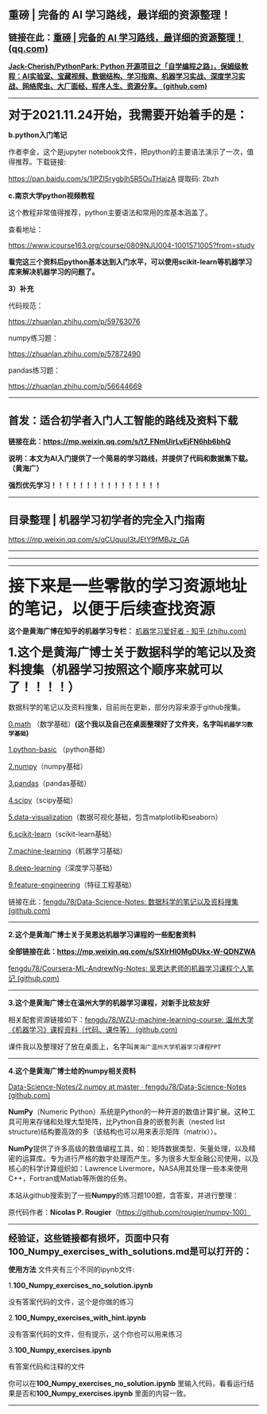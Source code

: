 ## 重磅 | 完备的 AI 学习路线，最详细的资源整理！

<font size = '4'>**链接在此：[重磅 | 完备的 AI 学习路线，最详细的资源整理！ (qq.com)](https://mp.weixin.qq.com/s/yuUDCKt_lvI2Rl_7tt3ZBQ)**</font>

**[Jack-Cherish/PythonPark: Python 开源项目之「自学编程之路」，保姆级教程：AI实验室、宝藏视频、数据结构、学习指南、机器学习实战、深度学习实战、网络爬虫、大厂面经、程序人生、资源分享。 (github.com)](https://github.com/Jack-Cherish/PythonPark)**

---

<font size='5'>**对于2021.11.24开始，我需要开始着手的是：**</font>

**b.python入门笔记**

作者李金，这个是jupyter notebook文件，把python的主要语法演示了一次，值得推荐。下载链接: 

https://pan.baidu.com/s/1IPZI5rygbIh5R5OuTHajzA 提取码: 2bzh

**c.南京大学python视频教程**

这个教程非常值得推荐，python主要语法和常用的库基本涵盖了。

查看地址：

https://www.icourse163.org/course/0809NJU004-1001571005?from=study

**看完这三个资料后python基本达到入门水平，可以使用scikit-learn等机器学习库来解决机器学习的问题了。**

**3）补充**

代码规范：

https://zhuanlan.zhihu.com/p/59763076

numpy练习题：

https://zhuanlan.zhihu.com/p/57872490

pandas练习题：

https://zhuanlan.zhihu.com/p/56644669

----

## 首发：适合初学者入门人工智能的路线及资料下载

**链接在此：https://mp.weixin.qq.com/s/t7_FNmUirLvEjFN6hb6bhQ**

**说明：本文为AI入门提供了一个简易的学习路线，并提供了代码和数据集下载。（黄海广）**

**强烈优先学习！！！！！！！！！！！！！！！！**

---

## 目录整理 | 机器学习初学者的完全入门指南

https://mp.weixin.qq.com/s/qCUquuI3tJEtY9fMBJz_GA

----------

----

----

<font size = '6'>**接下来是一些零散的学习资源地址的笔记，以便于后续查找资源**</font>

**这个是黄海广博在知乎的机器学习专栏：**
[机器学习爱好者 - 知乎 (zhihu.com)](https://www.zhihu.com/column/fengdu78)

<font size='5'>**1.这个是黄海广博士关于数据科学的笔记以及资料搜集（机器学习按照这个顺序来就可以了！！！！）**</font>

数据科学的笔记以及资料搜集，目前尚在更新，部分内容来源于github搜集。

[0.math](https://github.com/fengdu78/Data-Science-Notes/blob/master/0.math) （数学基础）**(这个我以及自己在桌面整理好了文件夹，名字叫`机器学习数学基础`)**

[1.python-basic](https://github.com/fengdu78/Data-Science-Notes/blob/master/1.python-basic) （python基础）

[2.numpy](https://github.com/fengdu78/Data-Science-Notes/blob/master/2.numpy)（numpy基础）

[3.pandas](https://github.com/fengdu78/Data-Science-Notes/blob/master/3.pandas)（pandas基础）

[4.scipy](https://github.com/fengdu78/Data-Science-Notes/blob/master/4.scipy)（scipy基础）

[5.data-visualization](https://github.com/fengdu78/Data-Science-Notes/blob/master/5.data-visualization)（数据可视化基础，包含matplotlib和seaborn）

[6.scikit-learn](https://github.com/fengdu78/Data-Science-Notes/blob/master/6.scikit-learn)（scikit-learn基础）

[7.machine-learning](https://github.com/fengdu78/Data-Science-Notes/blob/master/7.machine-learning)（机器学习基础）

[8.deep-learning](https://github.com/fengdu78/Data-Science-Notes/blob/master/8.deep-learning)（深度学习基础）

[9.feature-engineering](https://github.com/fengdu78/Data-Science-Notes/blob/master/9.feature-engineering)（特征工程基础）

链接在此：[fengdu78/Data-Science-Notes: 数据科学的笔记以及资料搜集 (github.com)](https://github.com/fengdu78/Data-Science-Notes)

---

**2.这个是黄海广博士关于吴恩达机器学习课程的一些配套资料**

**全部链接在此：https://mp.weixin.qq.com/s/SXIrHl0MgDUkx-W-QDNZWA**

[fengdu78/Coursera-ML-AndrewNg-Notes: 吴恩达老师的机器学习课程个人笔记 (github.com)](https://github.com/fengdu78/Coursera-ML-AndrewNg-Notes)

----

**3.这个是黄海广博士在温州大学的机器学习课程，对新手比较友好**

相关配套资源链接如下：[fengdu78/WZU-machine-learning-course: 温州大学《机器学习》课程资料（代码、课件等） (github.com)](https://github.com/fengdu78/WZU-machine-learning-course)

课件我以及整理好了放在桌面上，名字叫`黄海广温州大学机器学习课程PPT`

---

**4.这个是黄海广博士给的numpy相关资料**

[Data-Science-Notes/2.numpy at master · fengdu78/Data-Science-Notes (github.com)](https://github.com/fengdu78/Data-Science-Notes/tree/master/2.numpy)

**NumPy**（Numeric Python）系统是Python的一种开源的数值计算扩展。这种工具可用来存储和处理大型矩阵，比Python自身的嵌套列表（nested list structure)结构要高效的多（该结构也可以用来表示矩阵（matrix））。

**NumPy**提供了许多高级的数值编程工具，如：矩阵数据类型、矢量处理，以及精密的运算库。专为进行严格的数字处理而产生。多为很多大型金融公司使用，以及核心的科学计算组织如：Lawrence Livermore，NASA用其处理一些本来使用C++，Fortran或Matlab等所做的任务。

本站从github搜索到了一些**Numpy**的练习题100题，含答案，并进行整理：

原代码作者：**Nicolas P. Rougier**（https://github.com/rougier/numpy-100）

----

<font size ='4'>**经验证，这些链接都有损坏，页面中只有100_Numpy_exercises_with_solutions.md是可以打开的：**</font>

**使用方法** 文件夹有三个不同的ipynb文件:

1.**100_Numpy_exercises_no_solution.ipynb**

没有答案代码的文件，这个是你做的练习

2.**100_Numpy_exercises_with_hint.ipynb**

没有答案代码的文件，但有提示，这个你也可以用来练习

3.**100_Numpy_exercises.ipynb**

有答案代码和注释的文件

你可以在**100_Numpy_exercises_no_solution.ipynb** 里输入代码，看看运行结果是否和**100_Numpy_exercises.ipynb** 里面的内容一致。

----

